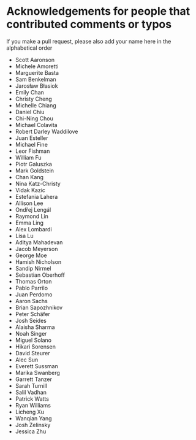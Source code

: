 # Acknowledgements for people that contributed comments or typos

If you make a pull request, please also add your name here in the alphabetical order

* Scott Aaronson
* Michele Amoretti
* Marguerite Basta
* Sam Benkelman
* Jarosław Błasiok
* Emily Chan
* Christy Cheng
* Michelle Chiang
* Daniel Chiu
* Chi-Ning Chou
* Michael Colavita
* Robert Darley Waddilove
* Juan Esteller
* Michael Fine
* Leor Fishman
* William Fu
* Piotr Galuszka
* Mark Goldstein
* Chan Kang
* Nina Katz-Christy
* Vidak Kazic
* Estefania Lahera
* Allison Lee
* Ondřej Lengál
* Raymond Lin
* Emma Ling
* Alex Lombardi
* Lisa Lu
* Aditya Mahadevan
* Jacob Meyerson
* George Moe
* Hamish Nicholson
* Sandip Nirmel
* Sebastian Oberhoff
* Thomas Orton
* Pablo Parrilo
* Juan Perdomo
* Aaron Sachs
* Brian Sapozhnikov
* Peter Schäfer
* Josh Seides
* Alaisha Sharma
* Noah Singer
* Miguel Solano
* Hikari Sorensen
* David Steurer
* Alec Sun
* Everett Sussman
* Marika Swanberg
* Garrett Tanzer
* Sarah Turnill
* Salil Vadhan
* Patrick Watts
* Ryan Williams
* Licheng Xu
* Wanqian Yang
* Josh Zelinsky
* Jessica Zhu
